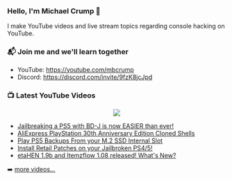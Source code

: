 ### Hello, I'm Michael Crump 👋

I make YouTube videos and live stream topics regarding console hacking on YouTube. 

### 📬 Join me and we'll learn together

- YouTube: https://youtube.com/mbcrump
- Discord: https://discord.com/invite/9fzK8jcJpd

### 📺 Latest YouTube Videos

<div align="center">

[<img src="https://img.shields.io/badge/-Subscribe-red?style=for-the-badge&logo=youtube&logoColor=white"/>](https://www.youtube.com/c/mbcrump?sub_confirmation=1)

</div>

<!-- YOUTUBE:START -->
- [Jailbreaking a PS5 with BD-J is now EASIER than ever!](https://www.youtube.com/watch?v=VisXKOj2Ogw)
- [AliExpress PlayStation 30th Anniversary Edition Cloned Shells](https://www.youtube.com/watch?v=Apz-FPFgbmg)
- [Play PS5 Backups From your M.2 SSD Internal Slot](https://www.youtube.com/watch?v=bsaRMgLQgLs)
- [Install Retail Patches on your Jailbroken PS4/5!](https://www.youtube.com/watch?v=NZ4-WdczPRw)
- [etaHEN 1.9b and Itemzflow 1.08 released! What&#39;s New?](https://www.youtube.com/watch?v=bszUVTeICik)
<!-- YOUTUBE:END -->

➡️ [more videos...](https://youtube.com/mbcrump)

